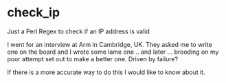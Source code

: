 # check_ip
Just a Perl Regex to check if an IP address is valid


I went for an interview at Arm in Cambridge, UK. They asked me to write one on
the board and I wrote some lame one .. and later ... brooding on my poor
attempt set out to make a better one. Driven by failure? 

If there is a more accurate way to do this I would like to know about it.

